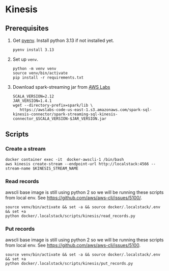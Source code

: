 # Kinesis

## Prerequisites

1. Get [pyenv](https://github.com/pyenv/pyenv). Install python 3.13 if not installed yet.
    ```commandline
    pyenv install 3.13
    ```
2. Set up `venv`.
    ```commandline
    python -m venv venv
    source venv/bin/activate
    pip install -r requirements.txt
    ```

3. Download spark-streaming jar from [AWS Labs](https://github.com/awslabs/spark-sql-kinesis-connector)
    ```commandline
   SCALA_VERSION=2.12
   JAR_VERSION=1.4.1
   wget --directory-prefix=spark/lib \
       https://awslabs-code-us-east-1.s3.amazonaws.com/spark-sql-kinesis-connector/spark-streaming-sql-kinesis-connector_$SCALA_VERSION-$JAR_VERSION.jar
    ```
   
## Scripts

### Create a stream

```shell
docker container exec -it  docker-awscli-1 /bin/bash
aws kinesis create-stream --endpoint-url http://localstack:4566 --stream-name $KINESIS_STREAM_NAME 
```

### Read records

awscli base image is still using python 2 so we will be running these scripts from local env. See https://github.com/aws/aws-cli/issues/5100/.

```shell
source venv/bin/activate && set -a && source docker/.localstack/.env && set +a
python docker/.localstack/scripts/kinesis/read_records.py
```

### Put records

awscli base image is still using python 2 so we will be running these scripts from local env. See https://github.com/aws/aws-cli/issues/5100.

```shell
source venv/bin/activate && set -a && source docker/.localstack/.env && set +a
python docker/.localstack/scripts/kinesis/put_records.py
```
